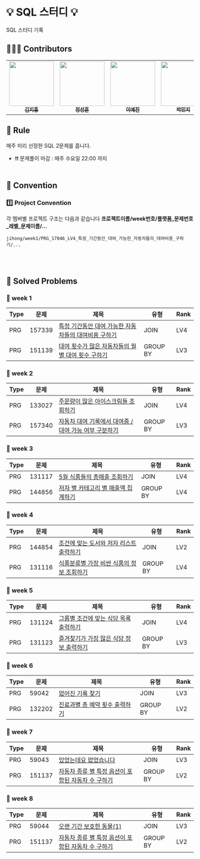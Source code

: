 #  💡 SQL 스터디 💡

SQL 스터디 기록

## 🙋🏻‍♂️ Contributors
<table>
  <tr>
   <td align="center"><a href="https://github.com/kjh95044"><img src="https://avatars.githubusercontent.com/u/48514956?v=4" width="120px;" alt=""/><br /><sub><b>김지홍</b></sub></a><br /></td>
    <td align="center"><a href="https://github.com/JSH0905"><img src="https://avatars.githubusercontent.com/u/90747413?v=4" width="120px;" alt=""/><br /><sub><b>정성훈</b></sub></a><br /></td>
    <td align="center"><a href="https://github.com/yj9120"><img src="https://avatars.githubusercontent.com/u/113438709?v=4" width="120px;" alt=""/><br /><sub><b>이예진</b></sub></a><br /></td>
    <td align="center"><a href="https://github.com/emoving"><img src="https://avatars.githubusercontent.com/u/82428892?v=4" width="120px;" alt=""/><br /><sub><b>박민지</b></sub></a><br /></td>
    <td align="center"><a href="https://github.com/Seojitae"><img src="https://avatars.githubusercontent.com/u/134957710?v=4" width="120px;" alt=""/><br /><sub><b>서지태</b></sub></a><br /></td>

  </tr>
</table>

## 📌 Rule
매주 미리 선정한 SQL 2문제를 풉니다. 
* ❗❗ 문제풀이 마감 : 매주 수요일 22:00 까지
<br><br>

## 📌 Convention
###  1️⃣ Project Convention
각 멤버별 프로젝트 구조는 다음과 같습니다
**프로젝트이름/week번호/플랫폼_문제번호_레벨_문제이름/...**

    jihong/week1/PRG_17046_LV4_특정_기간동안_대여_가능한_자동차들의_대여비용_구하기/...

<br><br>

## 📌 Solved Problems
### 🚩 week 1
| Type | 문제 | 제목 | 유형 | Rank |
| -- |--| -- |--|--|
| PRG | 157339 | [특정 기간동안 대여 가능한 자동차들의 대여비용 구하기](https://school.programmers.co.kr/learn/courses/30/lessons/157339) | JOIN | LV4 |
| PRG | 151139 | [대여 횟수가 많은 자동차들의 월별 대여 횟수 구하기](https://school.programmers.co.kr/learn/courses/30/lessons/151139) | GROUP BY | LV3 |

### 🚩 week 2
| Type | 문제 | 제목 | 유형 | Rank |
| -- |--| -- |--|--|
| PRG | 133027 | [주문량이 많은 아이스크림들 조회하기](https://school.programmers.co.kr/learn/courses/30/lessons/133027) | JOIN | LV4 |
| PRG | 157340 | [자동차 대여 기록에서 대여중 / 대여 가능 여부 구분하기](https://school.programmers.co.kr/learn/courses/30/lessons/157340) | GROUP BY | LV3 |

### 🚩 week 3
| Type | 문제 | 제목 | 유형 | Rank |
| -- |--| -- |--|--|
| PRG | 131117 | [5월 식품들의 총매출 조회하기](https://school.programmers.co.kr/learn/courses/30/lessons/131117) | JOIN | LV4 |
| PRG | 144856 | [저자 별 카테고리 별 매출액 집계하기](https://school.programmers.co.kr/learn/courses/30/lessons/144856) | GROUP BY | LV4 |

### 🚩 week 4
| Type | 문제 | 제목 | 유형 | Rank |
| -- |--| -- |--|--|
| PRG | 144854 | [조건에 맞는 도서와 저자 리스트 출력하기](https://school.programmers.co.kr/learn/courses/30/lessons/144854) | JOIN | LV2 |
| PRG | 131116 | [식품분류별 가장 비싼 식품의 정보 조회하기](https://school.programmers.co.kr/learn/courses/30/lessons/131116) | GROUP BY | LV4 |

### 🚩 week 5
| Type | 문제 | 제목 | 유형 | Rank |
| -- |--| -- |--|--|
| PRG | 131124 | [그룹별 조건에 맞는 식당 목록 출력하기](https://school.programmers.co.kr/learn/courses/30/lessons/131124) | JOIN | LV4 |
| PRG | 131123 | [즐겨찾기가 가장 많은 식당 정보 출력하기](https://school.programmers.co.kr/learn/courses/30/lessons/131123) | GROUP BY | LV3 |

### 🚩 week 6
| Type | 문제 | 제목 | 유형 | Rank |
| -- |--| -- |--|--|
| PRG | 59042 | [없어진 기록 찾기](https://school.programmers.co.kr/learn/courses/30/lessons/59042) | JOIN | LV3 |
| PRG | 132202 | [진료과별 총 예약 횟수 출력하기](https://school.programmers.co.kr/learn/courses/30/lessons/132202) | GROUP BY | LV2 |

### 🚩 week 7
| Type | 문제 | 제목 | 유형 | Rank |
| -- |--| -- |--|--|
| PRG | 59043 | [있었는데요 없었습니다](https://school.programmers.co.kr/learn/courses/30/lessons/59043) | JOIN | LV3 |
| PRG | 151137 | [자동차 종류 별 특정 옵션이 포함된 자동차 수 구하기](https://school.programmers.co.kr/learn/courses/30/lessons/151137) | GROUP BY | LV2 |

### 🚩 week 8
| Type | 문제 | 제목 | 유형 | Rank |
| -- |--| -- |--|--|
| PRG | 59044 | [오랜 기간 보호한 동물(1)](https://school.programmers.co.kr/learn/courses/30/lessons/59044) | JOIN | LV3 |
| PRG | 151137 | [자동차 종류 별 특정 옵션이 포함된 자동차 수 구하기](https://school.programmers.co.kr/learn/courses/30/lessons/151137) | GROUP BY | LV2 |


